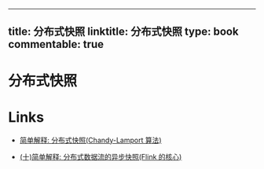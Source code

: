 
---
title: 分布式快照
linktitle: 分布式快照
type: book
commentable: true
---

# 分布式快照

# Links

- [简单解释: 分布式快照(Chandy-Lamport 算法)](https://zhuanlan.zhihu.com/p/44454670)

- [(十)简单解释: 分布式数据流的异步快照(Flink 的核心)](https://zhuanlan.zhihu.com/p/43536305)

    